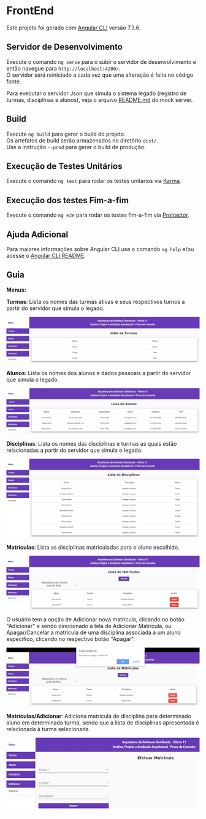 # FrontEnd

Este projeto foi gerado com [Angular CLI](https://github.com/angular/angular-cli) versão 7.3.6.

## Servidor de Desenvolvimento

Execute o comando `ng serve` para o subir o servidor de desenvolvimento e então navegue para `http://localhost:4200/`.  
O servidor será reiniciado a cada vez que uma alteração é feita no código fonte. 

Para executar o servidor Json que simula o sistema legado (registro de turmas, disciplinas e alunos), veja o arquivo [README.md](../cobolMockServer/README.md) do mock server.

## Build

Execute `ng build` para gerar o build do projeto.  
Os artefatos de build serão armazenados no diretório `dist/`.  
Use a instrução `--prod` para gerar o build de produção.

## Execução de Testes Unitários

Execute o comando `ng test` para rodar os testes unitários via [Karma](https://karma-runner.github.io).

## Execução dos testes Fim-a-fim

Execute o comando `ng e2e` para rodar os testes fim-a-fim via [Protractor](http://www.protractortest.org/).

## Ajuda Adicional

Para maiores informações sobre Angular CLI use o comando `ng help` e/ou acesse o [Angular CLI README](https://github.com/angular/angular-cli/blob/master/README.md).

## Guia

**Menus:**

**Turmas**: Lista os nomes das turmas ativas e seus respectivos turnos a partir do servidor que simula o legado.  
  
![Alt text](doc/images/turmas.jpg?raw=true "Turmas")  
  
**Alunos**: Lista os nomes dos alunos e dados pessoais a partir do servidor que simula o legado.  

![Alt text](doc/images/alunos.jpg?raw=true "Alunos")  

**Disciplinas**: Lista os nomes das disciplinas e turmas as quais estão relacionadas a partir do servidor que simula o legado.  

![Alt text](doc/images/disciplinas.jpg?raw=true "Disciplinas") 

**Matrículas**: Lista as disciplinas matriculadas para o aluno escolhido.  

![Alt text](doc/images/matriculas.jpg?raw=true "Matrículas") 

O usuário tem a opção de Adicionar nova matrícula, clicando no botão "Adicionar" e sendo direcionado à tela de Adicionar Matrícula, ou Apagar/Cancelar a matrícula de uma disciplina associada a um aluno específico, clicando no respectivo botão "Apagar".  

![Alt text](doc/images/apagarMatricula.jpg?raw=true "Apagar matrícula") 

**Matrículas/Adicionar**: Adiciona matrícula de disciplina para determinado aluno em determinada turma, sendo que a lista de disciplinas apresentada é relacionada à turma selecionada.

![Alt text](doc/images/efetuarMatricula.jpg?raw=true "Adicionar matrícula") 
